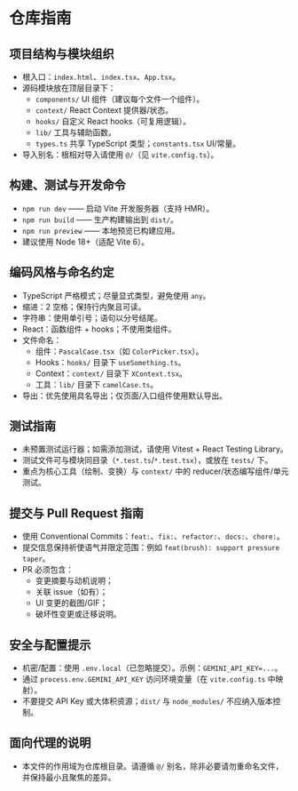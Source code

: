 # 仓库指南

## 项目结构与模块组织
- 根入口：`index.html`、`index.tsx`、`App.tsx`。
- 源码模块放在顶层目录下：
  - `components/` UI 组件（建议每个文件一个组件）。
  - `context/` React Context 提供器/状态。
  - `hooks/` 自定义 React hooks（可复用逻辑）。
  - `lib/` 工具与辅助函数。
  - `types.ts` 共享 TypeScript 类型；`constants.tsx` UI/常量。
- 导入别名：根相对导入请使用 `@/`（见 `vite.config.ts`）。

## 构建、测试与开发命令
- `npm run dev` —— 启动 Vite 开发服务器（支持 HMR）。
- `npm run build` —— 生产构建输出到 `dist/`。
- `npm run preview` —— 本地预览已构建应用。
- 建议使用 Node 18+（适配 Vite 6）。

## 编码风格与命名约定
- TypeScript 严格模式；尽量显式类型，避免使用 `any`。
- 缩进：2 空格；保持行内聚且可读。
- 字符串：使用单引号；语句以分号结尾。
- React：函数组件 + hooks；不使用类组件。
- 文件命名：
  - 组件：`PascalCase.tsx`（如 `ColorPicker.tsx`）。
  - Hooks：`hooks/` 目录下 `useSomething.ts`。
  - Context：`context/` 目录下 `XContext.tsx`。
  - 工具：`lib/` 目录下 `camelCase.ts`。
- 导出：优先使用具名导出；仅页面/入口组件使用默认导出。

## 测试指南
- 未预置测试运行器；如需添加测试，请使用 Vitest + React Testing Library。
- 测试文件可与模块同目录（`*.test.ts`/`*.test.tsx`），或放在 `tests/` 下。
- 重点为核心工具（绘制、变换）与 `context/` 中的 reducer/状态编写组件/单元测试。

## 提交与 Pull Request 指南
- 使用 Conventional Commits：`feat:`、`fix:`、`refactor:`、`docs:`、`chore:`。
- 提交信息保持祈使语气并限定范围：例如 `feat(brush): support pressure taper`。
- PR 必须包含：
  - 变更摘要与动机说明；
  - 关联 issue（如有）；
  - UI 变更的截图/GIF；
  - 破坏性变更或迁移说明。

## 安全与配置提示
- 机密/配置：使用 `.env.local`（已忽略提交）。示例：`GEMINI_API_KEY=...`。
- 通过 `process.env.GEMINI_API_KEY` 访问环境变量（在 `vite.config.ts` 中映射）。
- 不要提交 API Key 或大体积资源；`dist/` 与 `node_modules/` 不应纳入版本控制。

## 面向代理的说明
- 本文件的作用域为仓库根目录。请遵循 `@/` 别名，除非必要请勿重命名文件，并保持最小且聚焦的差异。

